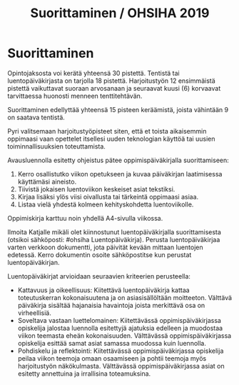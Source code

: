 ﻿---
layout: default
title: Suorittaminen / OHSIHA 2019
---

# Suorittaminen

Opintojaksosta voi kerätä yhteensä 30 pistettä.
Tentistä tai luentopäiväkirjasta on tarjolla 18 pistettä. 
Harjoitustyön 12 ensimmäistä pistettä vaikuttavat suoraan arvosanaan ja 
seuraavat kuusi (6) korvaavat tarvittaessa huonosti menneen tenttitehtävän.  

Suorittaminen edellyttää yhteensä 15 pisteen keräämistä, joista vähintään 9 on saatava tentistä.

Pyri valitsemaan harjoitustyöpisteet siten, että et toista aikaisemmin oppimaasi vaan opettelet itsellesi 
uuden teknologian käyttöä tai uusien toiminnallisuuksien toteuttamista.

Avausluennolla esitetty ohjeistus pätee oppimispäiväkirjalla suorittamiseen:

1. Kerro osallistutko viikon opetukseen ja kuvaa päiväkirjan laatimisessa käyttämäsi aineisto.
1. Tiivistä jokaisen luentoviikon keskeiset asiat tekstiksi.
1. Kirjaa lisäksi ylös viisi oivallusta tai tärkeintä oppimaasi asiaa. 
1. Listaa vielä yhdestä kolmeen kehityskohdetta luentoviikolle. 

Oppimiskirja karttuu noin yhdellä A4-sivulla viikossa.

Ilmoita Katjalle mikäli olet kiinnostunut luentopäiväkirjalla suorittamisesta (otsikoi sähköposti: #ohsiha Luentopäiväkirja). 
Perusta luentopäiväkirjaa varten verkkoon dokumentti, jota päivität kevään mittaan luentojen edetessä. 
Kerro dokumentin osoite sähköpostitse kun perustat luentopäiväkirjan. 

Luentopäiväkirjat arvioidaan seuraavien kriteerien perusteella:

* Kattavuus ja oikeellisuus: Kiitettävä luentopäiväkirja kattaa toteutuskerran kokonaisuutena ja on asiasisällöltään moitteeton. Välttävä päiväkirja sisältää hajanaisia havaintoja joista merkittävä osa on virheellisiä.
* Soveltava vastaan luettelomainen: Kiitettävässä oppimispäiväkirjassa opiskelija jalostaa luennolla esitettyjä ajatuksia edelleen ja muodostaa viikon teemasta eheän kokonaisuuden. Välttävässä oppimispäiväkirjassa opiskelija esittää samat asiat samassa muodossa kuin luennolla.
* Pohdiskelu ja reflektointi: Kiitettävässä oppimispäiväkirjassa opiskelija peilaa viikon teemoja omaan osaamiseen ja pohtii teemoja myös harjoitustyön näkökulmasta. Välttävässä oppimispäiväkirjassa asiat on esitetty annettuina ja irrallisina toteamuksina.
